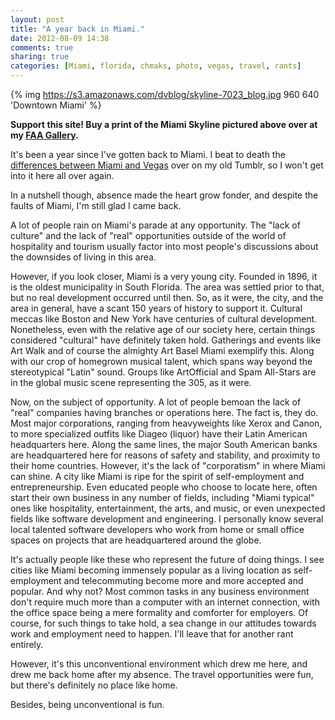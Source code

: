 ```yaml
---
layout: post
title: "A year back in Miami."
date: 2012-08-09 14:38
comments: true
sharing: true
categories: [Miami, florida, chmaks, photo, vegas, travel, rants] 
---
```


{% img https://s3.amazonaws.com/dvblog/skyline-7023_blog.jpg 960 640 'Downtown Miami' %}

<b>Support this site! Buy a print of the Miami Skyline pictured above over at my <a href="http://fineartamerica.com/featured/downtown-miami-2012-dan-vidal.html">FAA Gallery</a>.</b>

It's been a year since I've gotten back to Miami. I beat to death the <a href="http://dvdigital.tumblr.com/post/9305311687/miami-versus-vegas-since-ive-been-back-people">differences between Miami and Vegas</a>
over on my old Tumblr, so I won't get into it here all over again. 

In a nutshell though, absence made the heart grow fonder, and despite the faults of Miami, I'm still glad I came back.

A lot of people rain on Miami's parade at any opportunity. The "lack of culture" and the lack of "real" opportunities outside of the world of
hospitality and tourism usually factor into most people's discussions about the downsides of living in this area. 

<!-- more --> 

However, if you look closer, Miami is a very young city. Founded in 1896, it is the oldest municipality in South Florida. The area was settled prior to that, but no real development occurred until then. So, as it were, the city, and the area in general, have a scant 150 years of history to support it. Cultural meccas like Boston and New York have centuries of cultural development. Nonetheless, even with the relative age of our society here, certain things considered "cultural" have definitely taken hold. Gatherings and events like Art Walk and of course the almighty Art Basel Miami exemplify this. Along with our crop of homegrown musical talent, which spans way beyond the stereotypical "Latin" sound. Groups like ArtOfficial and Spam All-Stars are in the global music scene representing the 305, as it were. 

Now, on the subject of opportunity. A lot of people bemoan the lack of "real" companies having branches or operations here. The fact is, they do. Most major corporations, ranging from heavyweights like Xerox and Canon, to more specialized outfits like Diageo (liquor) have their Latin American headquarters here. Along the same lines, the major South American banks are headquartered here for reasons of safety and stability, and proximity to their home countries. However, it's the lack of "corporatism" in where Miami can shine. A city like Miami is ripe for the spirit of self-employment and entrepreneurship. Even educated people who choose to locate here, often start their own business in any number of fields, including "Miami typical" ones like hospitality, entertainment, the arts, and music, or even unexpected fields like software development and engineering. I personally know several local talented software developers who work from home or small office spaces on projects that are headquartered around the globe. 

It's actually people like these who represent the future of doing things. I see cities like Miami becoming immensely popular as a living location as self-employment and telecommuting become more and more accepted and popular. And why not? Most common tasks in any business environment don't require much more than a computer with an internet connection, with the office space being a mere formality and comforter for employers. Of course, for such things to take hold, a sea change in our attitudes towards work and employment need to happen. I'll leave that for another rant entirely. 

However, it's this unconventional environment which drew me here, and drew me back home after my absence. The travel opportunities were fun, but there's definitely no place like home. 

Besides, being unconventional is fun.

 